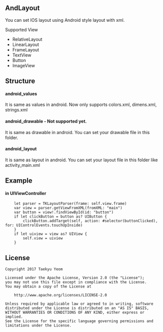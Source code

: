 
## AndLayout
You can set IOS layout using Android style layout with xml.

Supported View
- RelativeLayout
- LinearLayout
- FrameLayout
- TextView
- Button
- ImageView

## Structure
#### android_values
It is same as values in android.
Now only supports colors.xml, dimens.xml, strings.xml

#### android_drawable - Not supported yet.
It is same as drawable in android.
You can set your drawable file in this folder.

#### android_layout
It is same as layout in android.
You can set your layout file in this folder like activity_main.xml

## Example
#### in UIViewController
```
    let parser = TKLayoutParser(frame: self.view.frame)
    var view = parser.getViewFromXML(fromXML: "main")
    var button = view!.findViewById(id: "button")
    if let clickButton = button as? UIButton {
        clickButton.addTarget(self, action: #selector(buttonClicked), for: UIControlEvents.touchUpInside)
    }
    if let uiview = view as? UIView {
        self.view = uiview
    }
```

## License
```
Copyright 2017 Taekyu Yeom

Licensed under the Apache License, Version 2.0 (the "License");
you may not use this file except in compliance with the License.
You may obtain a copy of the License at

    http://www.apache.org/licenses/LICENSE-2.0

Unless required by applicable law or agreed to in writing, software
distributed under the License is distributed on an "AS IS" BASIS,
WITHOUT WARRANTIES OR CONDITIONS OF ANY KIND, either express or implied.
See the License for the specific language governing permissions and
limitations under the License.
```
